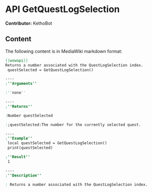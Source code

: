 # API GetQuestLogSelection

**Contributor:** KethoBot

## Content

The following content is in MediaWiki markdown format:

```mediawiki
{{wowapi}}
Returns a number associated with the QuestLogSelection index.
 questSelected = GetQuestLogSelection()

----
;''Arguments''

:''none''

----
;''Returns''

:Number questSelected

:;questSelected:The number for the currently selected quest.

----
;''Example''
 local questSelected = GetQuestLogSelection()
 print(questSelected)

;''Result''
 1

----
;''Description''

: Returns a number associated with the QuestLogSelection index.
```
